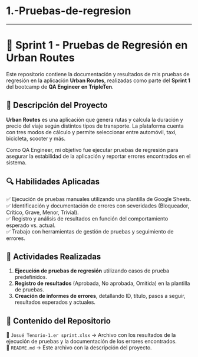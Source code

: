 # 1.-Pruebas-de-regresion
---

# 🚀 Sprint 1 - Pruebas de Regresión en Urban Routes  

Este repositorio contiene la documentación y resultados de mis pruebas de regresión en la aplicación **Urban Routes**, realizadas como parte del **Sprint 1** del bootcamp de **QA Engineer en TripleTen**.  

## 📝 Descripción del Proyecto  

**Urban Routes** es una aplicación que genera rutas y calcula la duración y precio del viaje según distintos tipos de transporte. La plataforma cuenta con tres modos de cálculo y permite seleccionar entre automóvil, taxi, bicicleta, scooter y más.  

Como QA Engineer, mi objetivo fue ejecutar pruebas de regresión para asegurar la estabilidad de la aplicación y reportar errores encontrados en el sistema.  

## 🔍 Habilidades Aplicadas  

✅ Ejecución de pruebas manuales utilizando una plantilla de Google Sheets.  
✅ Identificación y documentación de errores con severidades (Bloqueador, Crítico, Grave, Menor, Trivial).  
✅ Registro y análisis de resultados en función del comportamiento esperado vs. actual.  
✅ Trabajo con herramientas de gestión de pruebas y seguimiento de errores.  

## 📌 Actividades Realizadas  

1. **Ejecución de pruebas de regresión** utilizando casos de prueba predefinidos.  
2. **Registro de resultados** (Aprobada, No aprobada, Omitida) en la plantilla de pruebas.  
3. **Creación de informes de errores**, detallando ID, título, pasos a seguir, resultados esperados y actuales.  

## 📂 Contenido del Repositorio  

📄 `Josué Tenorio-1.er sprint.xlsx` → Archivo con los resultados de la ejecución de pruebas y la documentación de los errores encontrados.  
📜 `README.md` → Este archivo con la descripción del proyecto.  
